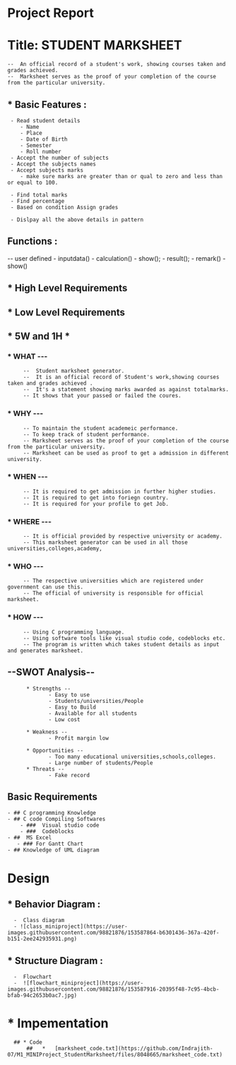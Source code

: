 # Project Report



#  Title:    STUDENT MARKSHEET

    --  An official record of a student's work, showing courses taken and grades achieved.
    --  Marksheet serves as the proof of your completion of the course from the particular university.
     
## * Basic Features : 
     - Read student details
        - Name
        - Place
        - Date of Birth
        - Semester
        - Roll number
     - Accept the number of subjects
     - Accept the subjects names
     - Accept subjects marks
        - make sure marks are greater than or qual to zero and less than or equal to 100.
     
     - Find total marks
     - Find percentage
     - Based on condition Assign grades
     
     - Dislpay all the above details in pattern
     
     
## Functions :
   -- user defined
      - inputdata()
      - calculation()
      - show();
      - result();
      - remark()
      - show()
     
## * High Level Requirements
## * Low Level Requirements




## * 5W  and  1H *
   
   ### * WHAT ---
         --  Student marksheet generator.
         --  It is an official record of Student's work,showing courses taken and grades achieved .
         --  It's a statement showing marks awarded as against totalmarks.
         -- It shows that your passed or failed the coures.
         
   ### * WHY ---
         -- To maintain the student academeic performance.
         -- To keep track of student performance.
         -- Marksheet serves as the proof of your completion of the course from the particular university.
         -- Marksheet can be used as proof to get a admission in different university.
         
   ### * WHEN ---
         -- It is required to get admission in further higher studies.
         -- It is required to get into foriegn country.
         -- It is required for your profile to get Job.
         
   ### * WHERE ---
         -- It is official provided by respective university or academy.
         -- This marksheet generator can be used in all those universities,colleges,academy,
         
   ### * WHO ---
         -- The respective universities which are registered under government can use this.
         -- The official of university is responsible for official marksheet.
         
   ### * HOW ---
         -- Using C programming language.
         -- Using software tools like visual studio code, codeblocks etc.
         -- The program is written which takes student details as input and generates marksheet.
         
         
         
  ##  --SWOT Analysis--
          * Strengths --
                 - Easy to use
                 - Students/universities/People
                 - Easy to Build
                 - Available for all students
                 - Low cost
                 
          * Weakness --
                 - Profit margin low
          
          * Opportunities --
                 - Too many educational universities,schools,colleges.
                 - Large number of students/People
          * Threats --
                 - Fake record
         
         
         
## Basic Requirements

    - ## C programming Knowledge
    - ## C code Compiling Softwares
        - ###  Visual studio code 
        - ###  Codeblocks
    - ##  MS Excel
       - ### For Gantt Chart
    - ## Knowledge of UML diagram
    
    
    
    
 # Design

## * Behavior Diagram :
      -  Class diagram
      - ![class_miniproject](https://user-images.githubusercontent.com/98821876/153587864-b6301436-367a-420f-b151-2ee242935931.png)

      
 ## * Structure Diagram :
      -  Flowchart   
      -  ![flowchart_miniproject](https://user-images.githubusercontent.com/98821876/153587916-20395f48-7c95-4bcb-bfab-94c2653b0ac7.jpg)

    
 #  *  Impementation 
      ## * Code 
          ##   *   [marksheet_code.txt](https://github.com/Indrajith-07/M1_MINIProject_StudentMarksheet/files/8048665/marksheet_code.txt)
